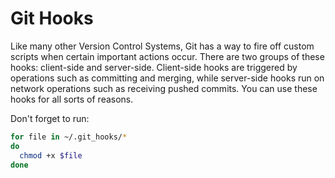 # Git Hooks

Like many other Version Control Systems, Git has a way to fire off custom scripts when certain important actions occur. There are two groups of these hooks: client-side and server-side. Client-side hooks are triggered by operations such as committing and merging, while server-side hooks run on network operations such as receiving pushed commits. You can use these hooks for all sorts of reasons.

Don't forget to run:

```sh
for file in ~/.git_hooks/*
do
  chmod +x $file
done
```
